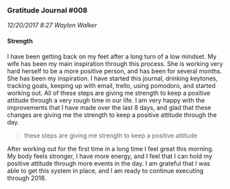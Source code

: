 ### Gratitude Journal #008
_12/20/2017 8:27 Waylon Walker_

#### Strength

I have been getting back on my feet after a long turn of a low mindset.  My wife has been my main inspiration through this process.  She is working very hard herself to be a more positive person, and has been for several months.  She has been my inspiration.  I have started this journal, drinking keytones, tracking goals, keeping up with email, trello, using pomodoro, and started working out.  All of these steps are giving me strength to keep a positive attitude through a very rough time in our life.  I am very happy with the improvements that I have made over the last 8 days, and glad that these changes are giving me the strength to keep a positive attitude through the day.

> these steps are giving me strength to keep a positive attitude

After working out for the first time in a long time I feel great this morning.  My body feels stronger, I have more energy, and I feel that I can hold my positive attitude through more events in the day.  I am grateful that I was able to get this system in place, and I am ready to continue executing through 2018.
